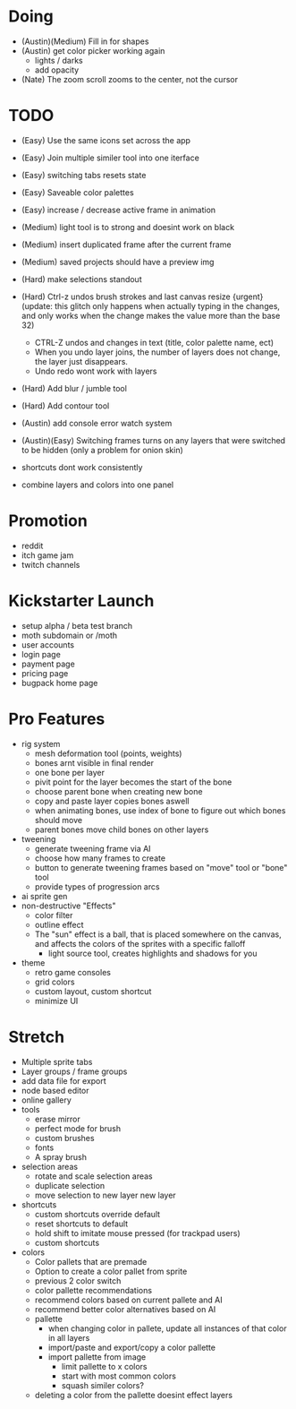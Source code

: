 # Doing
- (Austin)(Medium) Fill in for shapes
- (Austin) get color picker working again
    - lights / darks 
    - add opacity 
- (Nate) The zoom scroll zooms to the center, not the cursor

# TODO
- (Easy) Use the same icons set across the app
- (Easy) Join multiple similer tool into one iterface
- (Easy) switching tabs resets state
- (Easy) Saveable color palettes 
- (Easy) increase / decrease active frame in animation
- (Medium) light tool is to strong and doesint work on black
- (Medium) insert duplicated frame after the current frame
- (Medium) saved projects should have a preview img
- (Hard) make selections standout
- (Hard) Ctrl-z undos brush strokes and last canvas resize {urgent} (update: this glitch only happens when actually typing in the changes, and only works when the change makes the value more than the base 32)
    - CTRL-Z undos and changes in text (title, color palette name, ect)
    - When you undo layer joins, the number of layers does not change, the layer just disappears.
    - Undo redo wont work with layers
- (Hard) Add blur / jumble tool
- (Hard) Add contour tool 
- (Austin) add console error watch system
- (Austin)(Easy) Switching frames turns on any layers that were switched to be hidden (only a problem for onion skin)

- shortcuts dont work consistently
- combine layers and colors into one panel

# Promotion
- reddit
- itch game jam
- twitch channels

# Kickstarter Launch
- setup alpha / beta test branch
- moth subdomain or /moth
- user accounts
- login page
- payment page
- pricing page
- bugpack home page

# Pro Features
- rig system 
    - mesh deformation tool (points, weights)
    - bones arnt visible in final render 
    - one bone per layer 
    - pivit point for the layer becomes the start of the bone 
    - choose parent bone when creating new bone 
    - copy and paste layer copies bones aswell 
    - when animating bones, use index of bone to figure out which bones should move
    - parent bones move child bones on other layers 
- tweening 
    - generate tweening frame via AI  
    - choose how many frames to create 
    - button to generate tweening frames based on "move" tool or "bone" tool 
    - provide types of progression arcs 
- ai sprite gen
- non-destructive "Effects"    
    - color filter
    - outline effect        
    - The "sun" effect is a ball, that is placed somewhere on the canvas, and affects the colors of the sprites with a specific falloff
        - light source tool, creates highlights and shadows for you 
- theme
    - retro game consoles
    - grid colors
    - custom layout, custom shortcut
    - minimize UI

# Stretch 
- Multiple sprite tabs
- Layer groups / frame groups
- add data file for export
- node based editor
- online gallery 
- tools
    - erase mirror
    - perfect mode for brush
    - custom brushes 
    - fonts
    - A spray brush
- selection areas
    - rotate and scale selection areas
    - duplicate selection 
    - move selection to new layer new layer 
- shortcuts 
    - custom shortcuts override default
    - reset shortcuts to default
    - hold shift to imitate mouse pressed (for trackpad users)
    - custom shortcuts 
- colors
    - Color pallets that are premade
    - Option to create a color pallet from sprite
    - previous 2 color switch
    - color pallette recommendations 
    - recommend colors based on current pallete and AI 
    - recommend better color alternatives based on AI 
    - pallette 
        - when changing color in pallete, update all instances of that color in all layers 
        - import/paste and export/copy a color pallette 
        - import pallette from image 
            - limit pallette to x colors
            - start with most common colors
            - squash similer colors?
    - deleting a color from the pallette doesint effect layers











